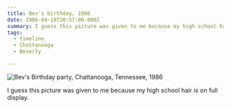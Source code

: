 ```yaml
---
title: Bev's birthday, 1986
date: 1986-04-18T20:57:00.000Z
summary: I guess this picture was given to me because my high school hair is on full display.
tags:
  - timeline
  - Chattanooga
  - Beverly

---
```


![Bev's Birthday party, Chattanooga, Tennessee, 1986](/static/img/bev-birthday-1986.jpg "Bev's Birthday party, Chattanooga, Tennessee, 1986")

I guess this picture was given to me because my high school hair is on full display.